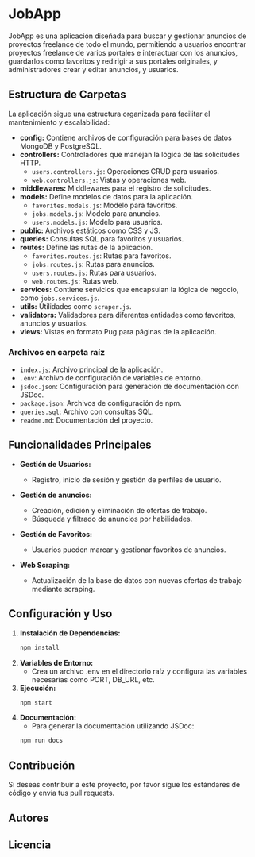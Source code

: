 # JobApp

JobApp es una aplicación diseñada para buscar y gestionar anuncios de proyectos freelance de todo el mundo, permitiendo a usuarios encontrar proyectos freelance de varios portales e interactuar con los anuncios, guardarlos como favoritos y redirigir a sus portales originales, y administradores crear y editar anuncios, y usuarios.

## Estructura de Carpetas

La aplicación sigue una estructura organizada para facilitar el mantenimiento y escalabilidad:

- **config:** Contiene archivos de configuración para bases de datos MongoDB y PostgreSQL.
- **controllers:** Controladores que manejan la lógica de las solicitudes HTTP.
  - `users.controllers.js`: Operaciones CRUD para usuarios.
  - `web.controllers.js`: Vistas y operaciones web.
- **middlewares:** Middlewares para el registro de solicitudes.
- **models:** Define modelos de datos para la aplicación.
  - `favorites.models.js`: Modelo para favoritos.
  - `jobs.models.js`: Modelo para anuncios.
  - `users.models.js`: Modelo para usuarios.
- **public:** Archivos estáticos como CSS y JS.
- **queries:** Consultas SQL para favoritos y usuarios.
- **routes:** Define las rutas de la aplicación.
  - `favorites.routes.js`: Rutas para favoritos.
  - `jobs.routes.js`: Rutas para anuncios.
  - `users.routes.js`: Rutas para usuarios.
  - `web.routes.js`: Rutas web.
- **services:** Contiene servicios que encapsulan la lógica de negocio, como `jobs.services.js`.
- **utils:** Utilidades como `scraper.js`.
- **validators:** Validadores para diferentes entidades como favoritos, anuncios y usuarios.
- **views:** Vistas en formato Pug para páginas de la aplicación.

### Archivos en carpeta raíz

- `index.js`: Archivo principal de la aplicación.
- `.env`: Archivo de configuración de variables de entorno.
- `jsdoc.json`: Configuración para generación de documentación con JSDoc.
- `package.json`: Archivos de configuración de npm.
- `queries.sql`: Archivo con consultas SQL.
- `readme.md`: Documentación del proyecto.

## Funcionalidades Principales

- **Gestión de Usuarios:**
  - Registro, inicio de sesión y gestión de perfiles de usuario.

- **Gestión de anuncios:**
  - Creación, edición y eliminación de ofertas de trabajo.
  - Búsqueda y filtrado de anuncios por habilidades.

- **Gestión de Favoritos:**
  - Usuarios pueden marcar y gestionar favoritos de anuncios.

- **Web Scraping:**
  - Actualización de la base de datos con nuevas ofertas de trabajo mediante scraping.

## Configuración y Uso

1. **Instalación de Dependencias:**
   ```bash
   npm install
2. **Variables de Entorno:**
    - Crea un archivo .env en el directorio raíz y configura las variables necesarias como PORT, DB_URL, etc.
3. **Ejecución:**
    ```bash
    npm start
4. **Documentación:**
    - Para generar la documentación utilizando JSDoc:
    ```bash
    npm run docs

## Contribución
Si deseas contribuir a este proyecto, por favor sigue los estándares de código y envía tus pull requests.
## Autores

## Licencia